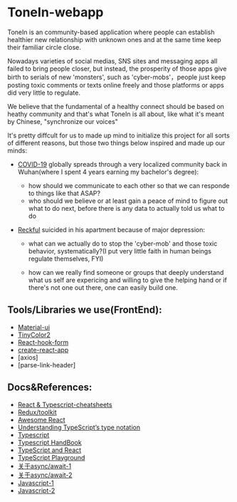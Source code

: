 # ToneIn-webapp

ToneIn is an community-based application where people can establish healthier new relationship with unknown ones and at the same time keep their familiar circle close.

Nowadays varieties of social medias, SNS sites and messaging apps all failed to bring people closer, but instead, the prosperity of those apps give birth to serials of new 'monsters', such as 'cyber-mobs'，people just keep posting toxic comments or texts online freely and those platforms or apps did very little to regulate.

We believe that the fundamental of a healthy connect should be based on heathy community and that's what ToneIn is all about, like what it's meant by Chinese, "synchronize our voices"

It's pretty diffcult for us to made up mind to initialize this project for all sorts of different reasons, but those two things below inspired and made up our minds:

 - [COVID-19](https://en.wikipedia.org/wiki/COVID-19_pandemic) globally spreads through a very localized community back in Wuhan(where I spent 4 years earning my bachelor's degree):

    - how should we communicate to each other so that we can responde to things like that ASAP?
    - who should we believe or at least gain a peace of mind to figure out what to do next, before there is any data to actually told us what to do

 - [Reckful](https://twitter.com/byron) suicided in his apartment because of major depression:

    - what can we actually do to stop the 'cyber-mob' and those toxic behavior, systematically?(I put very little faith in human beings regulate themselves, FYI)

    - how can we really find someone or groups that deeply understand what us self are expericing and willing to give the helping hand or if there's not one out there, one can easily build one.

## Tools/Libraries we use(FrontEnd):

- [Material-ui](https://material-ui.com/)
- [TinyColor2](https://github.com/bgrins/TinyColor)
- [React-hook-form](https://react-hook-form.com)
- [create-react-app](https://create-react-app.dev)
- [axios]
- [parse-link-header]

## Docs&References:

- [React & Typescript-cheatsheets](https://github.com/typescript-cheatsheets/react-typescript-cheatsheet)
- [Redux/toolkit](https://redux-toolkit.js.org/)
- [Awesome React](https://github.com/enaqx/awesome-react)
- [Understanding TypeScript’s type notation](https://2ality.com/2018/04/type-notation-typescript.html)
- [Typescript](https://github.com/microsoft/TypeScript)
- [Typescript HandBook](https://www.typescriptlang.org/docs/handbook/)
- [TypeScript and React](https://fettblog.eu/typescript-react/getting-started/)
- [TypeScript Playground](https://www.typescriptlang.org/play#)
- [关于async/await-1](http://www.ruanyifeng.com/blog/2015/05/async.html)
- [关于async/await-2](https://segmentfault.com/a/1190000007535316)
- [Javascript-1](https://javascript.info/)
- [Javascript-2](https://github.com/getify/You-Dont-Know-JS)

